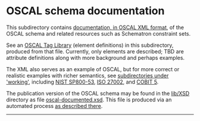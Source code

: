 # OSCAL schema documentation

This subdirectory contains [documentation, in OSCAL XML format](oscal-oscal.xml), of the OSCAL schema and related resources such as Schematron constraint sets.

See an [OSCAL Tag Library](oscal-tag-library.md) (element definitions) in this subdirectory, produced from that file. Currently, only elements are described; TBD are attribute definitions along with more background and perhaps examples.

The XML also serves as an example of OSCAL, but for more correct or realistic examples with richer semantics, see [subdirectories under 'working'](../..), including [NIST SP800-53](../../SP800-53), [ISO 27002](../../ISO-27002), and [COBIT 5](../../COBIT5).

The publication version of the OSCAL schema may be found in the [lib/XSD](../../lib/XSD) directory as file [oscal-documented.xsd](../../lib/XSD/oscal-documented.xsd). This file is produced via an automated process [as described there](../../lib/XSD/readme.md).

-----
